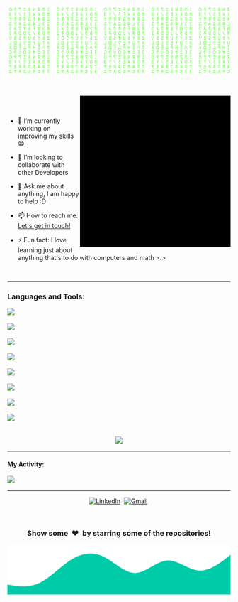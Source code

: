 ![Matrix SVG](media/matrix.svg)


<br>
<br>


<img align="right" height="340px" alt="GIF" src="media/Profile.gif" />

<br>
<br>

- 🔭 I’m currently working on improving my skills :grin:

<!-- - 🌱 I’m currently learning  -->
- 👯 I’m looking to collaborate with other Developers
<!-- - 🤔 I’m looking for help with ... -->

- 💬 Ask me about anything, I am happy to help :D

- 📫 How to reach me: [Let's get in touch!](https://www.linkedin.com/in/novus-edge-629093200/)

- ⚡ Fun fact: I love learning just about anything that's to do with computers and math >.>

<br>

---

### Languages and Tools:


<img align="left" src="https://img.shields.io/badge/Python-3776AB?style=for-the-badge&logo=python&logoColor=white">
<br>
<br>
<img align="left" src="https://img.shields.io/badge/C-00599C?style=for-the-badge&logo=c&logoColor=white">
<br>
<br>
<img align="left" src="https://img.shields.io/badge/C%2B%2B-00599C?style=for-the-badge&logo=c%2B%2B&logoColor=white">
<br>
<br>
<img align="left" src="https://img.shields.io/badge/Go-00ADD8?style=for-the-badge&logo=go&logoColor=white">
<br>
<br>
<img align="left" src="https://img.shields.io/badge/Perl-39457E?style=for-the-badge&logo=perl&logoColor=white">
<br>
<br>
<img align="left" src="https://img.shields.io/badge/Markdown-000000?style=for-the-badge&logo=markdown&logoColor=white">
<br>
<br>
<img align="left" src="https://img.shields.io/badge/Shell_Script-121011?style=for-the-badge&logo=gnu-bash&logoColor=white">
<br>
<br>
<img align="left" src="https://img.shields.io/badge/MySQL-00000F?style=for-the-badge&logo=mysql&logoColor=white">

<br>
<br>
<br>

<center><img src="https://github-readme-stats.vercel.app/api/top-langs/?username=NovusEdge&theme=blue-green"></center>


---

#### My Activity:


<img src="https://github-readme-stats.vercel.app/api?username=NovusEdge&theme=blue-green">





---

<p align="center">
<a href="https://www.linkedin.com/in/novus-edge-629093200/"><img src="https://img.shields.io/badge/linkedin-%230077B5.svg?&style=for-the-badge&logo=linkedin&logoColor=white" alt="LinkedIn" /></a>&nbsp;
<a href="mailto:tallurisaisumanth77@gmail.com?subject=Hola%20Sumanth"><img src="https://img.shields.io/badge/gmail-%23D14836.svg?&style=for-the-badge&logo=gmail&logoColor=white" alt="Gmail"/></a>&nbsp;
<!-- <a href="https://kkvanonymous.github.io/"><img alt="Website" src="https://img.shields.io/website?style=for-the-badge&up_message=portfolio&url=https%3A%2F%2Fkkvanonymous.github.io%2F"></a> -->
</p>

<br>

<div align="center">
<h3 align="center">Show some &nbsp;❤️&nbsp; by starring some of the repositories!</h3>
</div><img src="media/wave.svg" />

